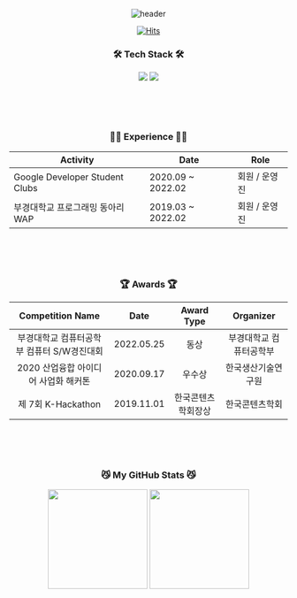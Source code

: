 <div align="center">

![header](https://capsule-render.vercel.app/api?type=Soft&color=ffb24d&height=300&text=Kang%20MinGyo&fontSize=40&desc=iOS%20Developer&fontColor=ffffff)
    
[![Hits](https://hits.seeyoufarm.com/api/count/incr/badge.svg?url=https://github.com/KangMinGyo&count_bg=%23FFB24D&title_bg=%23555555&icon=&icon_color=%23E7E7E7&title=hits&edge_flat=false)](https://hits.seeyoufarm.com)


### 🛠 Tech Stack 🛠
<p>
 <img src="https://img.shields.io/badge/iOS-000000?style=for-the-badge&logo=Apple&logoColor=white">
 <img src="https://img.shields.io/badge/Swift-F05138?style=for-the-badge&logo=Swift&logoColor=white">
</p>

<br/><br/><br/>

<!-- ### 🤔 Know Me
<p>
  <a href="https://receptive-chanter-627.notion.site/b3dd39e0773e47688405587180962537"><img src="https://img.shields.io/badge/Notion-ffffff?style=flat-square&logo=Notion&logoColor=black&link=[https://velog.io/@hyeinisfree](https://receptive-chanter-627.notion.site/b3dd39e0773e47688405587180962537)"/></a>
  <!-- <a href="mailto:kang15567@gmail.com"><img src="https://img.shields.io/badge/Gmail-d14836?style=flat-square&logo=Gmail&logoColor=white&link=kang15567@gmail.com"/></a>
</p>
-->

### 👩‍💻 Experience 👩‍💻

| Activity                         | Date              | Role          |
|----------------------------------|-------------------|---------------|
| Google Developer Student Clubs   | 2020.09 ~ 2022.02 | 회원 / 운영진 |
| 부경대학교 프로그래밍 동아리 WAP | 2019.03 ~ 2022.02 | 회원 / 운영진 |
  
<br/><br/><br/>

### 🏆 Awards 🏆
|              Competition Name              |    Date    |     Award Type     |        Organizer        |
|:------------------------------------------:|:----------:|:------------------:|:-----------------------:|
| 부경대학교 컴퓨터공학부 컴퓨터 S/W경진대회 | 2022.05.25 | 동상               | 부경대학교 컴퓨터공학부 |
| 2020 산업융합 아이디어 사업화 해커톤       | 2020.09.17 | 우수상             | 한국생산기술연구원      |
| 제 7회 K-Hackathon                         | 2019.11.01 | 한국콘텐츠학회장상 | 한국콘텐츠학회          |

<br/><br/><br/>

### 😼 My GitHub Stats 😼
<p>
  <img height="180em" src="https://github-readme-stats.vercel.app/api?username=KangMinGyo&show_icons=false&bg_color=00000000&&title_color=ffb24d&text_color=000000">
  <img height="180em" src="https://github-readme-stats.vercel.app/api/top-langs/?username=KangMinGyo&layout=compact&bg_color=00000000&&title_color=ffb24d&text_color=000000">
</p>

</div>
